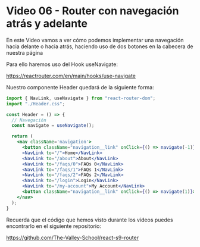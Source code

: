 # Video 06 - Router con navegación atrás y adelante

En este Video vamos a ver cómo podemos implementar una navegación hacia delante o hacia atrás, haciendo uso de dos botones en la cabecera de nuestra página

Para ello haremos uso del Hook useNavigate:

<https://reactrouter.com/en/main/hooks/use-navigate>

Nuestro componente Header quedará de la siguiente forma:

```jsx
import { NavLink, useNavigate } from "react-router-dom";
import "./Header.css";

const Header = () => {
  // Navegación
  const navigate = useNavigate();

  return (
    <nav className='navigation'>
      <button className="navigation__link" onClick={() => navigate(-1)}>Atrás</button>
      <NavLink to="/">Home</NavLink>
      <NavLink to="/about">About</NavLink>
      <NavLink to="/faqs/0">FAQs 0</NavLink>
      <NavLink to="/faqs/1">FAQs 1</NavLink>
      <NavLink to="/faqs/2">FAQs 2</NavLink>
      <NavLink to="/login">Login</NavLink>
      <NavLink to="/my-account">My Account</NavLink>
      <button className="navigation__link" onClick={() => navigate(1)}>Adelante</button>
    </nav>
  );
}
```

Recuerda que el código que hemos visto durante los vídeos puedes encontrarlo en el siguiente repositorio:

<https://github.com/The-Valley-School/react-s9-router>
